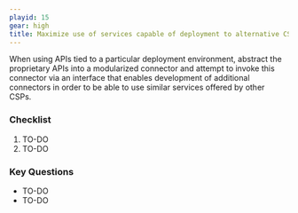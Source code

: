 ```yaml
---
playid: 15
gear: high
title: Maximize use of services capable of deployment to alternative CSPs
---
```


When using APIs tied to a particular deployment environment,
abstract the proprietary APIs into a modularized connector and
attempt to invoke this connector via an interface that enables
development of additional connectors in order to be able to use
similar services offered by other CSPs.

### Checklist
1. TO-DO
2. TO-DO

### Key Questions
- TO-DO
- TO-DO